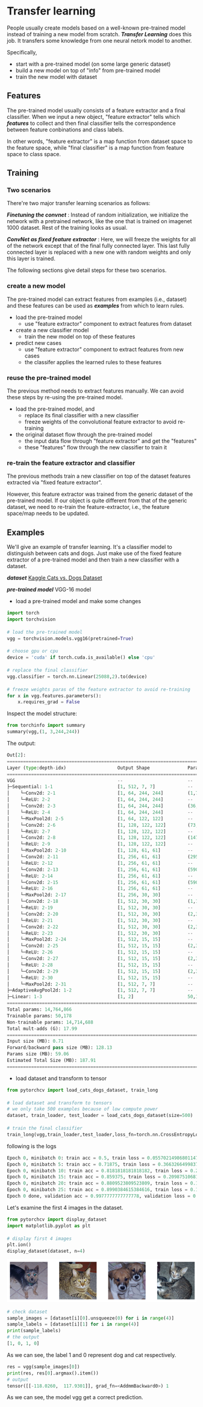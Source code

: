 # Transfer learning

People usually create models based on a well-known
pre-trained model instead of training a new model from scratch.
***Transfer Learning*** does this job.
It transfers some knowledge from one
neural netork model to another.

Specifically,

* start with a pre-trained model (on some large generic dataset)
* build a new model on top of "info" from pre-trained model
* train the new model with dataset

## Features

The pre-trained model usually consists of a feature extractor
and a final classifier. When we input a new object,
"feature extractor" tells which ***features*** to collect
and then final classifier tells the correspondence
between feature conbinations and class labels.

In other words, "feature extractor" is a map function
from dataset space to the feature space, while "final classifier"
is a map function from feature space to class space.

## Training

### Two scenarios

There're two major transfer learning scenarios as follows:

***Finetuning the convnet*** : Instead of random initialization,
we initialize the network with a pretrained network,
like the one that is trained on imagenet 1000 dataset.
Rest of the training looks as usual.

***ConvNet as fixed feature extractor*** :
Here, we will freeze the weights for all of the
network except that of the final fully connected layer.
This last fully connected layer is replaced with a new one
with random weights and only this layer is trained.

The following sections give detail steps for these two scenarios.

### create a new model

The pre-trained model can extract features from examples (i.e., dataset)
and these features can be used as ***examples*** from which to
learn rules.

* load the pre-trained model
  * use "feature extractor" component to extract features from dataset
* create a new classifier model
  * train the new model on top of these features
* predict new cases
  * use "feature extractor" component to extract features from new cases
  * the classifer applies the learned rules to these features

### reuse the pre-trained model

The previous method needs to extract features manually.
We can avoid these steps by re-using the pre-trained model.

* load the pre-trained model, and
  * replace its final classifier with a new classifier
  * freeze weights of the convolutional feature extractor to avoid re-training
* the original dataset flow through the pre-trained model
  * the input data flow through "feature extractor" and get the "features"
  * these "features" flow through the new classifier to train it

### re-train the feature extractor and classifier

The previous methods train a new classifier on top of
the dataset features extracted via "fixed feature extractor".

However, this feature extractor was trained from the generic dataset
of the pre-trained model. If our object is quite different
from that of the generic dataset, we need to re-train the feature-extractor,
i.e., the feature space/map needs to be updated.

## Examples

We'll give an example of transfer learning. It's a classifier
model to distinguish between cats and dogs. Just make use of
the fixed feature extractor of a pre-trained model and then
train a new classifier with a dataset.

***dataset*** [Kaggle Cats vs. Dogs Dataset][Kaggle Cats vs. Dogs Dataset]

***pre-trained model*** VGG-16 model

[Kaggle Cats vs. Dogs Dataset]: https://www.kaggle.com/c/dogs-vs-cats

* load a pre-trained model and make some changes

```python
import torch
import torchvision

# load the pre-trained model
vgg = torchvision.models.vgg16(pretrained=True)

# choose gpu or cpu
device = 'cuda' if torch.cuda.is_available() else 'cpu'

# replace the final classifier
vgg.classifier = torch.nn.Linear(25088,2).to(device)

# freeze weights paras of the feature extractor to avoid re-training
for x in vgg.features.parameters():
    x.requires_grad = False
```

Inspect the model structure:

```python
from torchinfo import summary
summary(vgg,(1, 3,244,244))
```

The output:

```python
Out[2]: 
==========================================================================================
Layer (type:depth-idx)                   Output Shape              Param #
==========================================================================================
VGG                                      --                        --
├─Sequential: 1-1                        [1, 512, 7, 7]            --
│    └─Conv2d: 2-1                       [1, 64, 244, 244]         (1,792)
│    └─ReLU: 2-2                         [1, 64, 244, 244]         --
│    └─Conv2d: 2-3                       [1, 64, 244, 244]         (36,928)
│    └─ReLU: 2-4                         [1, 64, 244, 244]         --
│    └─MaxPool2d: 2-5                    [1, 64, 122, 122]         --
│    └─Conv2d: 2-6                       [1, 128, 122, 122]        (73,856)
│    └─ReLU: 2-7                         [1, 128, 122, 122]        --
│    └─Conv2d: 2-8                       [1, 128, 122, 122]        (147,584)
│    └─ReLU: 2-9                         [1, 128, 122, 122]        --
│    └─MaxPool2d: 2-10                   [1, 128, 61, 61]          --
│    └─Conv2d: 2-11                      [1, 256, 61, 61]          (295,168)
│    └─ReLU: 2-12                        [1, 256, 61, 61]          --
│    └─Conv2d: 2-13                      [1, 256, 61, 61]          (590,080)
│    └─ReLU: 2-14                        [1, 256, 61, 61]          --
│    └─Conv2d: 2-15                      [1, 256, 61, 61]          (590,080)
│    └─ReLU: 2-16                        [1, 256, 61, 61]          --
│    └─MaxPool2d: 2-17                   [1, 256, 30, 30]          --
│    └─Conv2d: 2-18                      [1, 512, 30, 30]          (1,180,160)
│    └─ReLU: 2-19                        [1, 512, 30, 30]          --
│    └─Conv2d: 2-20                      [1, 512, 30, 30]          (2,359,808)
│    └─ReLU: 2-21                        [1, 512, 30, 30]          --
│    └─Conv2d: 2-22                      [1, 512, 30, 30]          (2,359,808)
│    └─ReLU: 2-23                        [1, 512, 30, 30]          --
│    └─MaxPool2d: 2-24                   [1, 512, 15, 15]          --
│    └─Conv2d: 2-25                      [1, 512, 15, 15]          (2,359,808)
│    └─ReLU: 2-26                        [1, 512, 15, 15]          --
│    └─Conv2d: 2-27                      [1, 512, 15, 15]          (2,359,808)
│    └─ReLU: 2-28                        [1, 512, 15, 15]          --
│    └─Conv2d: 2-29                      [1, 512, 15, 15]          (2,359,808)
│    └─ReLU: 2-30                        [1, 512, 15, 15]          --
│    └─MaxPool2d: 2-31                   [1, 512, 7, 7]            --
├─AdaptiveAvgPool2d: 1-2                 [1, 512, 7, 7]            --
├─Linear: 1-3                            [1, 2]                    50,178
==========================================================================================
Total params: 14,764,866
Trainable params: 50,178
Non-trainable params: 14,714,688
Total mult-adds (G): 17.99
==========================================================================================
Input size (MB): 0.71
Forward/backward pass size (MB): 128.13
Params size (MB): 59.06
Estimated Total Size (MB): 187.91
==========================================================================================
```

* load dataset and transform to tensor

```python
from pytorchcv import load_cats_dogs_dataset, train_long

# load dataset and transform to tensors
# we only take 500 examples because of low compute power
dataset, train_loader, test_loader = load_cats_dogs_dataset(size=500)

# train the final classifier
train_long(vgg,train_loader,test_loader,loss_fn=torch.nn.CrossEntropyLoss(),epochs=1,print_freq=5)
```

following is the logs

```python
Epoch 0, minibatch 0: train acc = 0.5, train loss = 0.055702149868011475
Epoch 0, minibatch 5: train acc = 0.71875, train loss = 0.36632664998372394
Epoch 0, minibatch 10: train acc = 0.8181818181818182, train loss = 0.28351831436157227
Epoch 0, minibatch 15: train acc = 0.859375, train loss = 0.20987510681152344
Epoch 0, minibatch 20: train acc = 0.8809523809523809, train loss = 0.17787195387340726
Epoch 0, minibatch 25: train acc = 0.8990384615384616, train loss = 0.15166451380803034
Epoch 0 done, validation acc = 0.9977777777777778, validation loss = 0.002446426020728217
```

Let's examine the first 4 images in the dataset.

```python
from pytorchcv import display_dataset
import matplotlib.pyplot as plt

# display first 4 images
plt.ion()
display_dataset(dataset, n=4)
```

![cats dogs](pics/cats-dogs.png)

```python
# check dataset
sample_images = [dataset[i][0].unsqueeze(0) for i in range(4)]
sample_labels = [dataset[i][1] for i in range(4)]
print(sample_labels)
# the output
[1, 0, 1, 0]
```

As we can see, the label 1 and 0 represent dog and cat respectively.

```python
res = vgg(sample_images[0])
print(res, res[0].argmax().item())
# output
tensor([[-118.0260,  117.9301]], grad_fn=<AddmmBackward0>) 1
```

As we can see, the model vgg get a correct prediction.